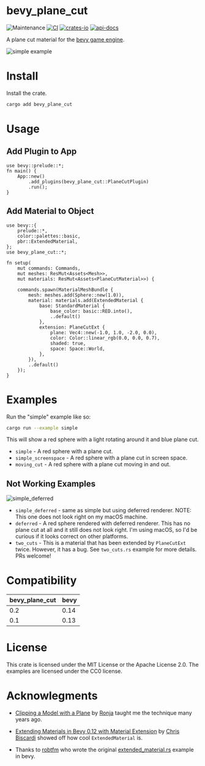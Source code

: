 # bevy_plane_cut
![Maintenance](https://img.shields.io/badge/maintenance-actively--developed-brightgreen.svg)
[![CI](https://github.com/shanecelis/bevy_plane_cut/actions/workflows/rust.yml/badge.svg)](https://github.com/shanecelis/bevy_plane_cut/actions)
  [![crates-io](https://img.shields.io/crates/v/bevy_plane_cut.svg)](https://crates.io/crates/bevy_plane_cut)
  [![api-docs](https://docs.rs/bevy_plane_cut/badge.svg)](https://docs.rs/bevy_plane_cut)

A plane cut material for the [bevy game engine](https://bevyengine.org).

![simple example](https://github.com/shanecelis/bevy_plane_cut/assets/54390/d220108d-a0c0-4da7-bb84-b5a3dc223463)

# Install

Install the crate.

```sh
cargo add bevy_plane_cut
```

# Usage

## Add Plugin to App

```rust,no_run
use bevy::prelude::*;
fn main() {
    App::new()
        .add_plugins(bevy_plane_cut::PlaneCutPlugin)
        .run();
}
```

## Add Material to Object

```rust,compile
use bevy::{
    prelude::*,
    color::palettes::basic,
    pbr::ExtendedMaterial,
};
use bevy_plane_cut::*;

fn setup(
    mut commands: Commands,
    mut meshes: ResMut<Assets<Mesh>>,
    mut materials: ResMut<Assets<PlaneCutMaterial>>) {

    commands.spawn(MaterialMeshBundle {
        mesh: meshes.add(Sphere::new(1.0)),
        material: materials.add(ExtendedMaterial {
            base: StandardMaterial {
                base_color: basic::RED.into(),
                ..default()
            },
            extension: PlaneCutExt {
                plane: Vec4::new(-1.0, 1.0, -2.0, 0.0),
                color: Color::linear_rgb(0.0, 0.0, 0.7),
                shaded: true,
                space: Space::World,
            },
        }),
        ..default()
    });
}
```

# Examples

Run the "simple" example like so:

```sh
cargo run --example simple
```

This will show a red sphere with a light rotating around it and blue plane cut.

* `simple` - A red sphere with a plane cut.
* `simple_screenspace` - A red sphere with a plane cut in screen space.
* `moving_cut` - A red sphere with a plane cut moving in and out.

## Not Working Examples

![simple_deferred](https://github.com/shanecelis/bevy_plane_cut/assets/54390/0b2fa6f5-6202-4301-b502-8fa37ae74c3f)

* `simple_deferred` - same as simple but using deferred renderer.
  NOTE: This one does not look right on my macOS machine.
* `deferred` - A red sphere rendered with deferred renderer. This has no plane
  cut at all and it still does not look right. I'm using macOS, so I'd be
  curious if it looks correct on other platforms.
* `two_cuts` - This is a material that has been extended by `PlaneCutExt` twice.
  However, it has a bug. See `two_cuts.rs` example for more details. PRs welcome!

# Compatibility

| bevy_plane_cut | bevy |
|----------------|------|
| 0.2            | 0.14 |
| 0.1            | 0.13 |

# License

This crate is licensed under the MIT License or the Apache License 2.0. The
examples are licensed under the CC0 license.

# Acknowlegments

* [Clipping a Model with a Plane](https://www.ronja-tutorials.com/post/021-plane-clipping/) by [Ronja](https://eldritch.cafe/@ronja) taught me the technique many years ago.

* [Extending Materials in Bevy 0.12 with Material Extension](https://www.rustadventure.dev/extending-materials-in-bevy-0-12-with-materialextension) by [Chris Biscardi](https://hachyderm.io/@chrisbiscardi) showed off how cool `ExtendedMaterial` is.

* Thanks to [robtfm](https://github.com/robtfm) who wrote the original [extended_material.rs](https://github.com/bevyengine/bevy/blob/release-0.13.2/examples/shader/extended_material.rs) example in bevy.
